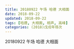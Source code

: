 ```yaml
---
title: 20180922 午场 哈德 大相面
date: 2018-09-22
updated: 2018-09-22
tags: [哈德, 大相面, 相声, 高峰]
categories: (2018)戊戌年场次 
---
```

20180922 午场 哈德 大相面
